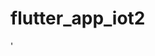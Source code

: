 # flutter_app_iot2

'\
<img scr="(https://user-images.githubusercontent.com/94132271/141344706-d29196f3-7516-4ec6-b98d-69d3e6ae236b.png)" width="400">
